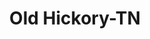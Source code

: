 ---
title: Old Hickory-TN
slug: old-hickory-tn
f_state:
- cms/state/tennessee.md
f_locations:
- cms/payday-loan/fast-cash-17663.md
- cms/payday-loan/fast-cash-17665.md
- cms/payday-loan/lakewood-cash-advance-20228.md
- cms/payday-loan/tennessee-quick-cash-27221.md
- cms/payday-loan/tennessee-quick-cash-27222.md
updated-on: '2024-05-30T13:41:28.615Z'
created-on: '2024-05-30T13:41:28.615Z'
published-on: '2024-05-30T13:54:32.469Z'
f_city: Old Hickory
layout: '[city].html'
tags: city
---